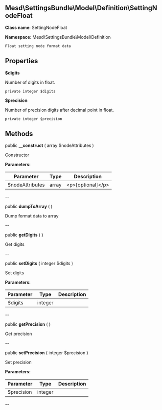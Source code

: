 Mesd\SettingsBundle\Model\Definition\SettingNodeFloat
---------------


**Class name**: SettingNodeFloat

**Namespace**: Mesd\SettingsBundle\Model\Definition







    Float setting node format data

    





Properties
----------


**$digits**

Number of digits in float.



    private integer $digits






**$precision**

Number of precision digits after decimal
point in float.



    private integer $precision






Methods
-------


public **__construct** ( array $nodeAttributes )


Constructor








**Parameters**:

| Parameter | Type | Description |
|-----------|------|-------------|
| $nodeAttributes | array | &lt;p&gt;[optional]&lt;/p&gt; |

--

public **dumpToArray** (  )


Dump format data to array








--

public **getDigits** (  )


Get digits








--

public **setDigits** ( integer $digits )


Set digits








**Parameters**:

| Parameter | Type | Description |
|-----------|------|-------------|
| $digits | integer |  |

--

public **getPrecision** (  )


Get precision








--

public **setPrecision** ( integer $precision )


Set precision








**Parameters**:

| Parameter | Type | Description |
|-----------|------|-------------|
| $precision | integer |  |

--
